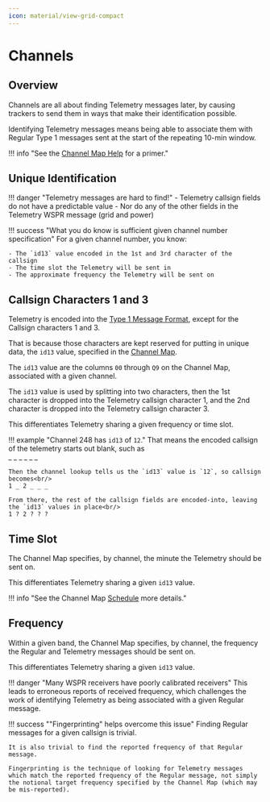 ```yaml
---
icon: material/view-grid-compact
---
```


# Channels

## Overview

Channels are all about finding Telemetry messages later, by causing trackers to send them in ways that make their identification possible.

Identifying Telemetry messages means being able to associate them with Regular Type 1 messages sent at the start of the repeating 10-min window.

!!! info "See the [Channel Map Help](../../../channelmap/help/README.md) for a primer."


## Unique Identification

!!! danger "Telemetry messages are hard to find!"
    - Telemetry callsign fields do not have a predictable value
        - Nor do any of the other fields in the Telemetry WSPR message (grid and power)

!!! success "What you do know is sufficient given channel number specification"
    For a given channel number, you know:

    - The `id13` value encoded in the 1st and 3rd character of the callsign
    - The time slot the Telemetry will be sent in
    - The approximate frequency the Telemetry will be sent on


## Callsign Characters 1 and 3

Telemetry is encoded into the [Type 1 Message Format](../README.md#type-1-message-format), except for the Callsign characters 1 and 3.

That is because those characters are kept reserved for putting in unique data, the `id13` value, specified in the [Channel Map](../../channelmap/README.md).

The `id13` value are the columns `00` through `Q9` on the Channel Map, associated with a given channel.

The `id13` value is used by splitting into two characters, then the 1st character is dropped into the Telemetry callsign character 1, and the 2nd character is dropped into the Telemetry callsign character 3.

This differentiates Telemetry sharing a given frequency or time slot.

!!! example "Channel 248 has `id13` of `12`."
    That means the encoded callsign of the telemetry starts out blank, such as<br/>
    \_ _ _ _ _ _

    Then the channel lookup tells us the `id13` value is `12`, so callsign becomes<br/>
    1 _ 2 _ _ _

    From there, the rest of the callsign fields are encoded-into, leaving the `id13` values in place<br/>
    1 ? 2 ? ? ?


## Time Slot

The Channel Map specifies, by channel, the minute the Telemetry should be sent on.

This differentiates Telemetry sharing a given `id13` value.

!!! info "See the Channel Map [Schedule](../../../channelmap/help/README.md#schedule) more details."


## Frequency

Within a given band, the Channel Map specifies, by channel, the frequency the Regular and Telemetry messages should be sent on.

This differentiates Telemetry sharing a given `id13` value.

!!! danger "Many WSPR receivers have poorly calibrated receivers"
    This leads to erroneous reports of received frequency, which challenges the work of identifying Telemetry as being associated with a given Regular message.

!!! success ""Fingerprinting" helps overcome this issue"
    Finding Regular messages for a given callsign is trivial.

    It is also trivial to find the reported frequency of that Regular message.

    Fingerprinting is the technique of looking for Telemetry messages which match the reported frequency of the Regular message, not simply the notional target frequency specified by the Channel Map (which may be mis-reported).